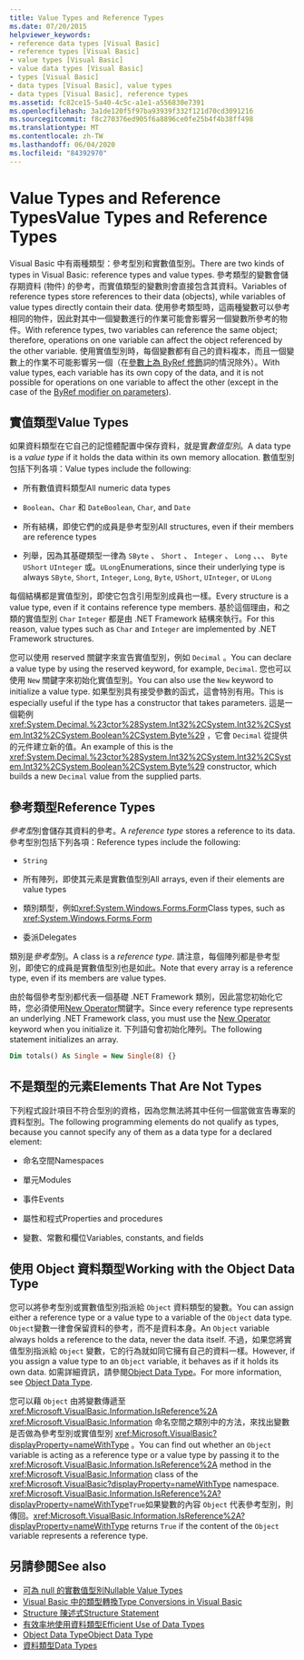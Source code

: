 ```yaml
---
title: Value Types and Reference Types
ms.date: 07/20/2015
helpviewer_keywords:
- reference data types [Visual Basic]
- reference types [Visual Basic]
- value types [Visual Basic]
- value data types [Visual Basic]
- types [Visual Basic]
- data types [Visual Basic], value types
- data types [Visual Basic], reference types
ms.assetid: fc82ce15-5a40-4c5c-a1e1-a556830e7391
ms.openlocfilehash: 3a1de120f5f97ba93939f332f121d70cd3091216
ms.sourcegitcommit: f8c270376ed905f6a8896ce0fe25b4f4b38ff498
ms.translationtype: MT
ms.contentlocale: zh-TW
ms.lasthandoff: 06/04/2020
ms.locfileid: "84392970"
---
```

# <a name="value-types-and-reference-types"></a><span data-ttu-id="d4cd6-102">Value Types and Reference Types</span><span class="sxs-lookup"><span data-stu-id="d4cd6-102">Value Types and Reference Types</span></span>
<span data-ttu-id="d4cd6-103">Visual Basic 中有兩種類型：參考型別和實數值型別。</span><span class="sxs-lookup"><span data-stu-id="d4cd6-103">There are two kinds of types in Visual Basic: reference types and value types.</span></span> <span data-ttu-id="d4cd6-104">參考類型的變數會儲存期資料 (物件) 的參考，而實值類型的變數則會直接包含其資料。</span><span class="sxs-lookup"><span data-stu-id="d4cd6-104">Variables of reference types store references to their data (objects), while variables of value types directly contain their data.</span></span> <span data-ttu-id="d4cd6-105">使用參考類型時，這兩種變數可以參考相同的物件，因此對其中一個變數進行的作業可能會影響另一個變數所參考的物件。</span><span class="sxs-lookup"><span data-stu-id="d4cd6-105">With reference types, two variables can reference the same object; therefore, operations on one variable can affect the object referenced by the other variable.</span></span> <span data-ttu-id="d4cd6-106">使用實值型別時，每個變數都有自己的資料複本，而且一個變數上的作業不可能影響另一個（在[參數上為 ByRef 修飾](../../../language-reference/modifiers/byref.md)詞的情況除外）。</span><span class="sxs-lookup"><span data-stu-id="d4cd6-106">With value types, each variable has its own copy of the data, and it is not possible for operations on one variable to affect the other (except in the case of the [ByRef modifier on parameters](../../../language-reference/modifiers/byref.md)).</span></span>
  
## <a name="value-types"></a><span data-ttu-id="d4cd6-107">實值類型</span><span class="sxs-lookup"><span data-stu-id="d4cd6-107">Value Types</span></span>  
 <span data-ttu-id="d4cd6-108">如果資料類型在它自己的記憶體配置中保存資料，就是實*數值型別*。</span><span class="sxs-lookup"><span data-stu-id="d4cd6-108">A data type is a *value type* if it holds the data within its own memory allocation.</span></span> <span data-ttu-id="d4cd6-109">數值型別包括下列各項：</span><span class="sxs-lookup"><span data-stu-id="d4cd6-109">Value types include the following:</span></span>  
  
- <span data-ttu-id="d4cd6-110">所有數值資料類型</span><span class="sxs-lookup"><span data-stu-id="d4cd6-110">All numeric data types</span></span>  
  
- <span data-ttu-id="d4cd6-111">`Boolean`、`Char` 和 `Date`</span><span class="sxs-lookup"><span data-stu-id="d4cd6-111">`Boolean`, `Char`, and `Date`</span></span>  
  
- <span data-ttu-id="d4cd6-112">所有結構，即使它們的成員是參考型別</span><span class="sxs-lookup"><span data-stu-id="d4cd6-112">All structures, even if their members are reference types</span></span>  
  
- <span data-ttu-id="d4cd6-113">列舉，因為其基礎類型一律為 `SByte` 、 `Short` 、 `Integer` 、 `Long` 、、、 `Byte` `UShort` `UInteger` 或。`ULong`</span><span class="sxs-lookup"><span data-stu-id="d4cd6-113">Enumerations, since their underlying type is always `SByte`, `Short`, `Integer`, `Long`, `Byte`, `UShort`, `UInteger`, or `ULong`</span></span>  
  
 <span data-ttu-id="d4cd6-114">每個結構都是實值型別，即使它包含引用型別成員也一樣。</span><span class="sxs-lookup"><span data-stu-id="d4cd6-114">Every structure is a value type, even if it contains reference type members.</span></span> <span data-ttu-id="d4cd6-115">基於這個理由，和之類的實值型別 `Char` `Integer` 都是由 .NET Framework 結構來執行。</span><span class="sxs-lookup"><span data-stu-id="d4cd6-115">For this reason, value types such as `Char` and `Integer` are implemented by .NET Framework structures.</span></span>  
  
 <span data-ttu-id="d4cd6-116">您可以使用 reserved 關鍵字來宣告實值型別，例如 `Decimal` 。</span><span class="sxs-lookup"><span data-stu-id="d4cd6-116">You can declare a value type by using the reserved keyword, for example, `Decimal`.</span></span> <span data-ttu-id="d4cd6-117">您也可以使用 `New` 關鍵字來初始化實值型別。</span><span class="sxs-lookup"><span data-stu-id="d4cd6-117">You can also use the `New` keyword to initialize a value type.</span></span> <span data-ttu-id="d4cd6-118">如果型別具有接受參數的函式，這會特別有用。</span><span class="sxs-lookup"><span data-stu-id="d4cd6-118">This is especially useful if the type has a constructor that takes parameters.</span></span> <span data-ttu-id="d4cd6-119">這是一個範例 <xref:System.Decimal.%23ctor%28System.Int32%2CSystem.Int32%2CSystem.Int32%2CSystem.Boolean%2CSystem.Byte%29> ，它會 `Decimal` 從提供的元件建立新的值。</span><span class="sxs-lookup"><span data-stu-id="d4cd6-119">An example of this is the <xref:System.Decimal.%23ctor%28System.Int32%2CSystem.Int32%2CSystem.Int32%2CSystem.Boolean%2CSystem.Byte%29> constructor, which builds a new `Decimal` value from the supplied parts.</span></span>  
  
## <a name="reference-types"></a><span data-ttu-id="d4cd6-120">參考類型</span><span class="sxs-lookup"><span data-stu-id="d4cd6-120">Reference Types</span></span>  
 <span data-ttu-id="d4cd6-121">*參考型*別會儲存其資料的參考。</span><span class="sxs-lookup"><span data-stu-id="d4cd6-121">A *reference type* stores a reference to its data.</span></span> <span data-ttu-id="d4cd6-122">參考型別包括下列各項：</span><span class="sxs-lookup"><span data-stu-id="d4cd6-122">Reference types include the following:</span></span>  
  
- `String`  
  
- <span data-ttu-id="d4cd6-123">所有陣列，即使其元素是實數值型別</span><span class="sxs-lookup"><span data-stu-id="d4cd6-123">All arrays, even if their elements are value types</span></span>  
  
- <span data-ttu-id="d4cd6-124">類別類型，例如<xref:System.Windows.Forms.Form></span><span class="sxs-lookup"><span data-stu-id="d4cd6-124">Class types, such as <xref:System.Windows.Forms.Form></span></span>  
  
- <span data-ttu-id="d4cd6-125">委派</span><span class="sxs-lookup"><span data-stu-id="d4cd6-125">Delegates</span></span>  
  
 <span data-ttu-id="d4cd6-126">類別是*參考型*別。</span><span class="sxs-lookup"><span data-stu-id="d4cd6-126">A class is a *reference type*.</span></span> <span data-ttu-id="d4cd6-127">請注意，每個陣列都是參考型別，即使它的成員是實數值型別也是如此。</span><span class="sxs-lookup"><span data-stu-id="d4cd6-127">Note that every array is a reference type, even if its members are value types.</span></span>  
  
 <span data-ttu-id="d4cd6-128">由於每個參考型別都代表一個基礎 .NET Framework 類別，因此當您初始化它時，您必須使用[New Operator](../../../language-reference/operators/new-operator.md)關鍵字。</span><span class="sxs-lookup"><span data-stu-id="d4cd6-128">Since every reference type represents an underlying .NET Framework class, you must use the [New Operator](../../../language-reference/operators/new-operator.md) keyword when you initialize it.</span></span> <span data-ttu-id="d4cd6-129">下列語句會初始化陣列。</span><span class="sxs-lookup"><span data-stu-id="d4cd6-129">The following statement initializes an array.</span></span>  
  
```vb  
Dim totals() As Single = New Single(8) {}  
```  
  
## <a name="elements-that-are-not-types"></a><span data-ttu-id="d4cd6-130">不是類型的元素</span><span class="sxs-lookup"><span data-stu-id="d4cd6-130">Elements That Are Not Types</span></span>  
 <span data-ttu-id="d4cd6-131">下列程式設計項目不符合型別的資格，因為您無法將其中任何一個當做宣告專案的資料型別。</span><span class="sxs-lookup"><span data-stu-id="d4cd6-131">The following programming elements do not qualify as types, because you cannot specify any of them as a data type for a declared element:</span></span>  
  
- <span data-ttu-id="d4cd6-132">命名空間</span><span class="sxs-lookup"><span data-stu-id="d4cd6-132">Namespaces</span></span>  
  
- <span data-ttu-id="d4cd6-133">單元</span><span class="sxs-lookup"><span data-stu-id="d4cd6-133">Modules</span></span>  
  
- <span data-ttu-id="d4cd6-134">事件</span><span class="sxs-lookup"><span data-stu-id="d4cd6-134">Events</span></span>  
  
- <span data-ttu-id="d4cd6-135">屬性和程式</span><span class="sxs-lookup"><span data-stu-id="d4cd6-135">Properties and procedures</span></span>  
  
- <span data-ttu-id="d4cd6-136">變數、常數和欄位</span><span class="sxs-lookup"><span data-stu-id="d4cd6-136">Variables, constants, and fields</span></span>  
  
## <a name="working-with-the-object-data-type"></a><span data-ttu-id="d4cd6-137">使用 Object 資料類型</span><span class="sxs-lookup"><span data-stu-id="d4cd6-137">Working with the Object Data Type</span></span>  
 <span data-ttu-id="d4cd6-138">您可以將參考型別或實數值型別指派給 `Object` 資料類型的變數。</span><span class="sxs-lookup"><span data-stu-id="d4cd6-138">You can assign either a reference type or a value type to a variable of the `Object` data type.</span></span> <span data-ttu-id="d4cd6-139">`Object`變數一律會保留資料的參考，而不是資料本身。</span><span class="sxs-lookup"><span data-stu-id="d4cd6-139">An `Object` variable always holds a reference to the data, never the data itself.</span></span> <span data-ttu-id="d4cd6-140">不過，如果您將實值型別指派給 `Object` 變數，它的行為就如同它擁有自己的資料一樣。</span><span class="sxs-lookup"><span data-stu-id="d4cd6-140">However, if you assign a value type to an `Object` variable, it behaves as if it holds its own data.</span></span> <span data-ttu-id="d4cd6-141">如需詳細資訊，請參閱[Object Data Type](../../../language-reference/data-types/object-data-type.md)。</span><span class="sxs-lookup"><span data-stu-id="d4cd6-141">For more information, see [Object Data Type](../../../language-reference/data-types/object-data-type.md).</span></span>  
  
 <span data-ttu-id="d4cd6-142">您可以藉 `Object` 由將變數傳遞至 <xref:Microsoft.VisualBasic.Information.IsReference%2A> <xref:Microsoft.VisualBasic.Information> 命名空間之類別中的方法，來找出變數是否做為參考型別或實值型別 <xref:Microsoft.VisualBasic?displayProperty=nameWithType> 。</span><span class="sxs-lookup"><span data-stu-id="d4cd6-142">You can find out whether an `Object` variable is acting as a reference type or a value type by passing it to the <xref:Microsoft.VisualBasic.Information.IsReference%2A> method in the <xref:Microsoft.VisualBasic.Information> class of the <xref:Microsoft.VisualBasic?displayProperty=nameWithType> namespace.</span></span> <span data-ttu-id="d4cd6-143"><xref:Microsoft.VisualBasic.Information.IsReference%2A?displayProperty=nameWithType>`True`如果變數的內容 `Object` 代表參考型別，則傳回。</span><span class="sxs-lookup"><span data-stu-id="d4cd6-143"><xref:Microsoft.VisualBasic.Information.IsReference%2A?displayProperty=nameWithType> returns `True` if the content of the `Object` variable represents a reference type.</span></span>  
  
## <a name="see-also"></a><span data-ttu-id="d4cd6-144">另請參閱</span><span class="sxs-lookup"><span data-stu-id="d4cd6-144">See also</span></span>

- [<span data-ttu-id="d4cd6-145">可為 null 的實數值型別</span><span class="sxs-lookup"><span data-stu-id="d4cd6-145">Nullable Value Types</span></span>](nullable-value-types.md)
- [<span data-ttu-id="d4cd6-146">Visual Basic 中的類型轉換</span><span class="sxs-lookup"><span data-stu-id="d4cd6-146">Type Conversions in Visual Basic</span></span>](type-conversions.md)
- [<span data-ttu-id="d4cd6-147">Structure 陳述式</span><span class="sxs-lookup"><span data-stu-id="d4cd6-147">Structure Statement</span></span>](../../../language-reference/statements/structure-statement.md)
- [<span data-ttu-id="d4cd6-148">有效率地使用資料類型</span><span class="sxs-lookup"><span data-stu-id="d4cd6-148">Efficient Use of Data Types</span></span>](efficient-use-of-data-types.md)
- [<span data-ttu-id="d4cd6-149">Object Data Type</span><span class="sxs-lookup"><span data-stu-id="d4cd6-149">Object Data Type</span></span>](../../../language-reference/data-types/object-data-type.md)
- [<span data-ttu-id="d4cd6-150">資料類型</span><span class="sxs-lookup"><span data-stu-id="d4cd6-150">Data Types</span></span>](index.md)
